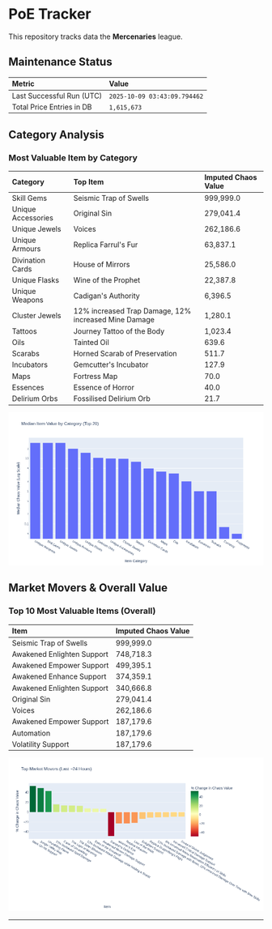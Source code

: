 # PoE Tracker

This repository tracks data the **Mercenaries** league.

## Maintenance Status

<!-- START_MAINTENANCE -->
| Metric | Value |
|:---|:---|
| Last Successful Run (UTC) | `2025-10-09 03:43:09.794462` |
| Total Price Entries in DB | `1,615,673` |

<!-- END_MAINTENANCE -->

## Category Analysis

<!-- START_CATEGORY_ANALYSIS -->
### Most Valuable Item by Category
| Category | Top Item | Imputed Chaos Value |
| :--- | :--- | :--- |
| Skill Gems | Seismic Trap of Swells | 999,999.0 |
| Unique Accessories | Original Sin | 279,041.4 |
| Unique Jewels | Voices | 262,186.6 |
| Unique Armours | Replica Farrul's Fur | 63,837.1 |
| Divination Cards | House of Mirrors | 25,586.0 |
| Unique Flasks | Wine of the Prophet | 22,387.8 |
| Unique Weapons | Cadigan's Authority | 6,396.5 |
| Cluster Jewels | 12% increased Trap Damage, 12% increased Mine Damage | 1,280.1 |
| Tattoos | Journey Tattoo of the Body | 1,023.4 |
| Oils | Tainted Oil | 639.6 |
| Scarabs | Horned Scarab of Preservation | 511.7 |
| Incubators | Gemcutter's Incubator | 127.9 |
| Maps | Fortress Map | 70.0 |
| Essences | Essence of Horror | 40.0 |
| Delirium Orbs | Fossilised Delirium Orb | 21.7 |


![Category Analysis Chart](charts/category_analysis.png)
<!-- END_CATEGORY_ANALYSIS -->

## Market Movers & Overall Value

<!-- START_ANALYSIS -->
### Top 10 Most Valuable Items (Overall)
| Item | Imputed Chaos Value |
| :--- | :--- |
| Seismic Trap of Swells | 999,999.0 |
| Awakened Enlighten Support | 748,718.3 |
| Awakened Empower Support | 499,395.1 |
| Awakened Enhance Support | 374,359.1 |
| Awakened Enlighten Support | 340,666.8 |
| Original Sin | 279,041.4 |
| Voices | 262,186.6 |
| Awakened Empower Support | 187,179.6 |
| Automation | 187,179.6 |
| Volatility Support | 187,179.6 |


![Market Movers Chart](charts/market_movers.png)
<!-- END_ANALYSIS -->

---
